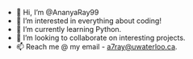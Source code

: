 - 👋 Hi, I’m @AnanyaRay99
- 👀 I’m interested in everything about coding!
- 🌱 I’m currently learning Python.
- 💞️ I’m looking to collaborate on interesting projects.
- 📫 Reach me @ my email - a7ray@uwaterloo.ca.

<!---
AnanyaRay99/AnanyaRay99 is a ✨ special ✨ repository because its `README.md` (this file) appears on your GitHub profile.
You can click the Preview link to take a look at your changes.
--->
